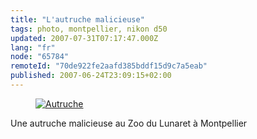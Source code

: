 ```yaml
---
title: "L'autruche malicieuse"
tags: photo, montpellier, nikon d50
updated: 2007-07-31T07:17:47.000Z
lang: "fr"
node: "65784"
remoteId: "70de922fe2aafd385bddf15d9c7a5eab"
published: 2007-06-24T23:09:15+02:00
---
```

 


<figure class="object-center"><a href="/images/autruche.jpg"><img loading="lazy" src="/images/660x/autruche.jpg" alt="Autruche">
</a></figure>




 
Une autruche malicieuse au Zoo du Lunaret à Montpellier

